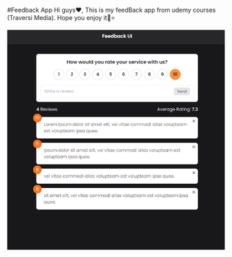 #Feedback App
Hi guys❤️,
This is my feedBack app from udemy courses (Traversi Media).
Hope you enjoy it👋⭐

 ![Preview](/public//ImagePreview.png?raw=true)
